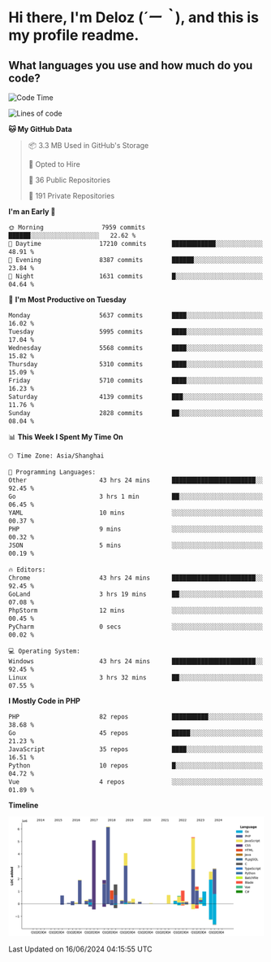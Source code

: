 # **Hi there, I'm Deloz (*´ー｀*), and this is my profile readme.**

## **What languages you use and how much do you code?**

<!--START_SECTION:waka-->
![Code Time](http://img.shields.io/badge/Code%20Time-4%2C208%20hrs%2050%20mins-blue)

![Lines of code](https://img.shields.io/badge/From%20Hello%20World%20I%27ve%20Written-40.8%20million%20lines%20of%20code-blue)

**🐱 My GitHub Data** 

> 📦 3.3 MB Used in GitHub's Storage 
 > 
> 💼 Opted to Hire
 > 
> 📜 36 Public Repositories 
 > 
> 🔑 191 Private Repositories 
 > 
**I'm an Early 🐤** 

```text
🌞 Morning                7959 commits        ██████░░░░░░░░░░░░░░░░░░░   22.62 % 
🌆 Daytime                17210 commits       ████████████░░░░░░░░░░░░░   48.91 % 
🌃 Evening                8387 commits        ██████░░░░░░░░░░░░░░░░░░░   23.84 % 
🌙 Night                  1631 commits        █░░░░░░░░░░░░░░░░░░░░░░░░   04.64 % 
```
📅 **I'm Most Productive on Tuesday** 

```text
Monday                   5637 commits        ████░░░░░░░░░░░░░░░░░░░░░   16.02 % 
Tuesday                  5995 commits        ████░░░░░░░░░░░░░░░░░░░░░   17.04 % 
Wednesday                5568 commits        ████░░░░░░░░░░░░░░░░░░░░░   15.82 % 
Thursday                 5310 commits        ████░░░░░░░░░░░░░░░░░░░░░   15.09 % 
Friday                   5710 commits        ████░░░░░░░░░░░░░░░░░░░░░   16.23 % 
Saturday                 4139 commits        ███░░░░░░░░░░░░░░░░░░░░░░   11.76 % 
Sunday                   2828 commits        ██░░░░░░░░░░░░░░░░░░░░░░░   08.04 % 
```


📊 **This Week I Spent My Time On** 

```text
🕑︎ Time Zone: Asia/Shanghai

💬 Programming Languages: 
Other                    43 hrs 24 mins      ███████████████████████░░   92.45 % 
Go                       3 hrs 1 min         ██░░░░░░░░░░░░░░░░░░░░░░░   06.45 % 
YAML                     10 mins             ░░░░░░░░░░░░░░░░░░░░░░░░░   00.37 % 
PHP                      9 mins              ░░░░░░░░░░░░░░░░░░░░░░░░░   00.32 % 
JSON                     5 mins              ░░░░░░░░░░░░░░░░░░░░░░░░░   00.19 % 

🔥 Editors: 
Chrome                   43 hrs 24 mins      ███████████████████████░░   92.45 % 
GoLand                   3 hrs 19 mins       ██░░░░░░░░░░░░░░░░░░░░░░░   07.08 % 
PhpStorm                 12 mins             ░░░░░░░░░░░░░░░░░░░░░░░░░   00.45 % 
PyCharm                  0 secs              ░░░░░░░░░░░░░░░░░░░░░░░░░   00.02 % 

💻 Operating System: 
Windows                  43 hrs 24 mins      ███████████████████████░░   92.45 % 
Linux                    3 hrs 32 mins       ██░░░░░░░░░░░░░░░░░░░░░░░   07.55 % 
```

**I Mostly Code in PHP** 

```text
PHP                      82 repos            ██████████░░░░░░░░░░░░░░░   38.68 % 
Go                       45 repos            █████░░░░░░░░░░░░░░░░░░░░   21.23 % 
JavaScript               35 repos            ████░░░░░░░░░░░░░░░░░░░░░   16.51 % 
Python                   10 repos            █░░░░░░░░░░░░░░░░░░░░░░░░   04.72 % 
Vue                      4 repos             ░░░░░░░░░░░░░░░░░░░░░░░░░   01.89 % 
```



**Timeline**

![Lines of Code chart](https://raw.githubusercontent.com/deloz/deloz/main/assets/bar_graph.png)


 Last Updated on 16/06/2024 04:15:55 UTC
<!--END_SECTION:waka-->
